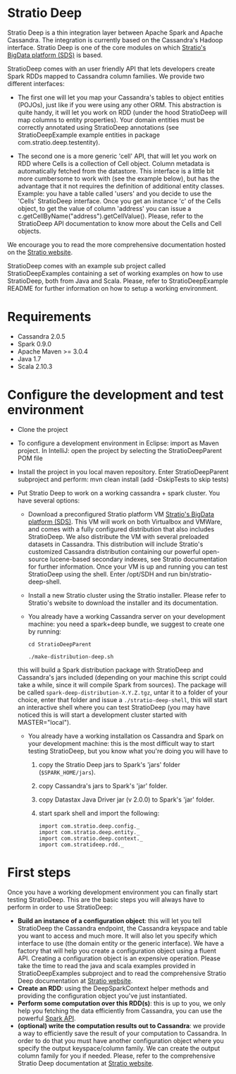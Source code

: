 Stratio Deep
=====================

Stratio Deep is a thin integration layer between Apache Spark and Apache Cassandra. The integration is currently
based on the Cassandra's Hadoop interface.
Stratio Deep is one of the core modules on which [Stratio's BigData platform (SDS)](http://www.stratio.com/) is based.

StratioDeep comes with an user friendly API that lets developers create Spark RDDs mapped to Cassandra column families.
We provide two different interfaces:

  * The first one will let you map your Cassandra's tables to object entities (POJOs), just like if you were using any other ORM.
    This abstraction is quite handy, it will let you work on RDD<YourEntityHere> (under the hood StratioDeep will map columns to entity properties).
    Your domain entities must be correctly annotated using StratioDeep annotations (see StratioDeepExample example entities in package com.stratio.deep.testentity).

  * The second one is a more generic 'cell' API, that will let you work on RDD<Cells> where Cells is a collection of Cell object.
    Column metadata is automatically fetched from the datastore. This interface is a little bit more cumbersome to work with (see the example below),
    but has the advantage that it not requires the definition of additional entity classes.
    Example: you have a table called 'users' and you decide to use the 'Cells' StratioDeep interface. Once you get an instance 'c' of the Cells object,
    to get the value of column 'address' you can issue a c.getCellByName("address").getCellValue().
    Please, refer to the StratioDeep API documentation to know more about the Cells and Cell objects.

We encourage you to read the more comprehensive documentation hosted on the [Stratio website](http://wordpress.dev.strat.io/examples/).

StratioDeep comes with an example sub project called StratioDeepExamples containing a set of working examples on how to use StratioDeep, both from Java and Scala.
Please, refer to StratioDeepExample README for further information on how to setup a working environment.

Requirements
============

  * Cassandra 2.0.5
  * Spark 0.9.0
  * Apache Maven >= 3.0.4
  * Java 1.7
  * Scala 2.10.3

Configure the development and test environment
==============================================
* Clone the project
* To configure a development environment in Eclipse: import as Maven project. In IntelliJ: open the project by selecting the StratioDeepParent POM file
* Install the project in you local maven repository. Enter StratioDeepParent subproject and perform: mvn clean install (add -DskipTests to skip tests)
* Put Stratio Deep to work on a working cassandra + spark cluster. You have several options:
    * Download a preconfigured Stratio platform VM [Stratio's BigData platform (SDS)](http://www.stratio.com/).
      This VM will work on both Virtualbox and VMWare, and comes with a fully configured distribution that also includes StratioDeep. We also distribute the VM with several preloaded datasets in Cassandra. This distribution will include Stratio's customized Cassandra distribution containing our powerful open-source lucene-based secondary indexes, see Stratio documentation for further information.
      Once your VM is up and running you can test StratioDeep using the shell. Enter /opt/SDH and run bin/stratio-deep-shell.
    * Install a new Stratio cluster using the Stratio installer. Please refer to Stratio's website to download the installer and its documentation.
    * You already have a working Cassandra server on your development machine: you need a spark+deep bundle, we suggest to create one by running:
    
	    ``cd StratioDeepParent``
	    
	    ``./make-distribution-deep.sh``
	    
    this will build a Spark distribution package with StratioDeep and Cassandra's jars included (depending on your machine this script could take a while, since it will compile Spark from sources).
The package will be called ``spark-deep-distribution-X.Y.Z.tgz``, untar it to a folder of your choice, enter that folder and issue a ``./stratio-deep-shell``, this will start an interactive shell where you can test StratioDeep (you may have noticed this is will start a development cluster started with MASTER="local").

    * You already have a working installation os Cassandra and Spark on your development machine: this is the most difficult way to start testing StratioDeep, but you know what you're doing  you will have to
        1. copy the Stratio Deep jars to Spark's 'jars' folder (``$SPARK_HOME/jars``).
        2. copy Cassandra's jars to Spark's 'jar' folder.
        3. copy Datastax Java Driver jar (v 2.0.0) to Spark's 'jar' folder.
        4. start spark shell and import the following:
        
			``import com.stratio.deep.config._``			
			``import com.stratio.deep.entity._``			
			``import com.stratio.deep.context._``			
			``import com.stratideep.rdd._``
			

First steps
===========
Once you have a working development environment you can finally start testing StratioDeep. This are the basic steps you will always have to perform in order to use StratioDeep:

* __Build an instance of a configuration object__: this will let you tell StratioDeep the Cassandra endpoint, the Cassandra keyspace and table you want to access and much more.
  It will also let you specify which interface to use (the domain entity or the generic interface).
  We have a factory that will help you create a configuration object using a fluent API. Creating a configuration object is an expensive operation.
  Please take the time to read the java and scala examples provided in StratioDeepExamples subproject and to read the comprehensive Stratio Deep documentation at [Stratio website](http://wordpress.dev.strat.io/examples/).
* __Create an RDD__: using the DeepSparkContext helper methods and providing the configuration object you've just instantiated.
* __Perform some computation over this RDD(s)__: this is up to you, we only help you fetching the data efficiently from Cassandra, you can use the powerful [Spark API](https://spark.apache.org/docs/0.9.0/api/core/index.html#org.apache.spark.package).
* __(optional) write the computation results out to Cassandra__: we provide a way to efficiently save the result of your computation to Cassandra.
  In order to do that you must have another configuration object where you specify the output keyspace/column family. We can create the output column family for you if needed.
  Please, refer to the comprehensive Stratio Deep documentation at [Stratio website](http://wordpress.dev.strat.io/examples/).